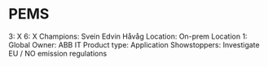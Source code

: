# PEMS

3: X
 6: X
Champions: Svein Edvin Håvåg
Location: On-prem
Location 1: Global
Owner: ABB IT
Product type: Application
Showstoppers: Investigate EU / NO emission regulations